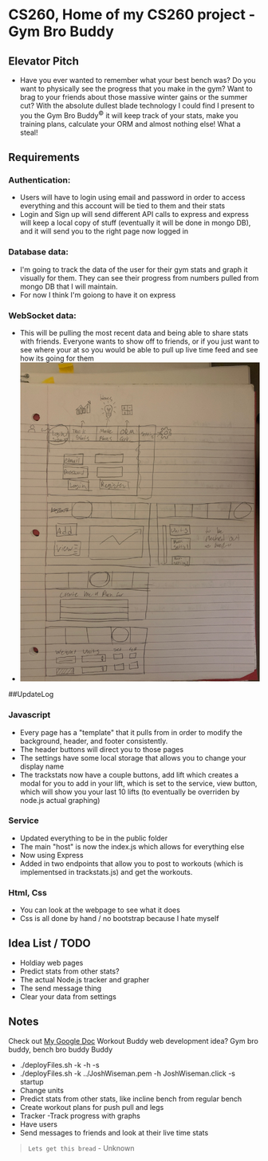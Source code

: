 # CS260, Home of my CS260 project - Gym Bro Buddy

## Elevator Pitch

- Have you ever wanted to remember what your best bench was? Do you want to physically see the progress that you make in the gym? Want to brag to your friends about those massive winter gains or the summer cut? With the absolute dullest blade technology I could find I present to you the Gym Bro Buddy<sup>©</sup> it will keep track of your stats, make you training plans, calculate your ORM and almost nothing else! What a steal!

## Requirements
### Authentication:
- Users will have to login using email and password in order to access everything and this account will be tied to them and their stats
- Login and Sign up will send different API calls to express and express will keep a local copy of stuff (eventually it will be done in mongo DB), and it will send you to the right page now logged in
### Database data:
- I'm going to track the data of the user for their gym stats and graph it visually for them. They can see their progress from numbers pulled from mongo DB that I will maintain.
- For now I think I'm goiong to have it on express
### WebSocket data: 
- This will be pulling the most recent data and being able to share stats with friends. Everyone wants to show off to friends, or if you just want to see where your at so you would be able to pull up live time feed and see how its going for them
- ![Image of my sketch](https://github.com/Dashx7/Startup/blob/main/IMG_7540.JPG)

##UpdateLog
### Javascript
- Every page has a "template" that it pulls from in order to modify the background, header, and footer consistently.
- The header buttons will direct you to those pages
- The settings have some local storage that allows you to change your display name
- The trackstats now have a couple buttons, add lift which creates a modal for you to add in your lift, which is set to the service, view button, which will show you your last 10 lifts (to eventually be overriden by node.js actual graphing)
### Service
- Updated everything to be in the public folder
- The main "host" is now the index.js which allows for everything else
- Now using Express
-  Added in two endpoints that allow you to post to workouts (which is implementsed in trackstats.js) and get the workouts. 
### Html, Css
- You can look at the webpage to see what it does
- Css is all done by hand / no bootstrap because I hate myself


## Idea List / TODO
- Holdiay web pages
- Predict stats from other stats?
- The actual Node.js tracker and grapher
- The send message thing
- Clear your data from settings


## Notes
Check out [My Google Doc](https://docs.google.com/document/d/1kt-fd8KEM64hTFWVifAqa3g5ZAjUoWANesyJ6xcsqHk/edit)
Workout Buddy web development idea? Gym bro buddy, bench bro buddy Buddy
- ./deployFiles.sh -k <yourpemkey> -h <yourdomain> -s <type>
- ./deployFiles.sh -k ../JoshWiseman.pem -h JoshWiseman.click -s startup
- Change units
- Predict stats from other stats, like incline bench from regular bench
- Create workout plans for push pull and legs
- Tracker
-Track progress with graphs
- Have users
- Send messages to friends and look at their live time stats

> `Lets get this bread` - Unknown
